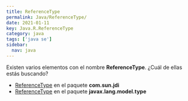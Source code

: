```yaml
---
title: ReferenceType
permalink: Java/ReferenceType/
date: 2021-01-11
key: Java.R.ReferenceType
category: java
tags: ['java se']
sidebar: 
  nav: java
---
```


Existen varios elementos con el nombre **ReferenceType**. ¿Cuál de ellas estás buscando?
<ul>
<li><a href="/Java/ReferenceType-com-sun-jdi/">ReferenceType</a> en el paquete <strong>com.sun.jdi</strong></li>
<li><a href="/Java/ReferenceType-javax-lang-model-type/">ReferenceType</a> en el paquete <strong>javax.lang.model.type</strong></li>
<ul>
